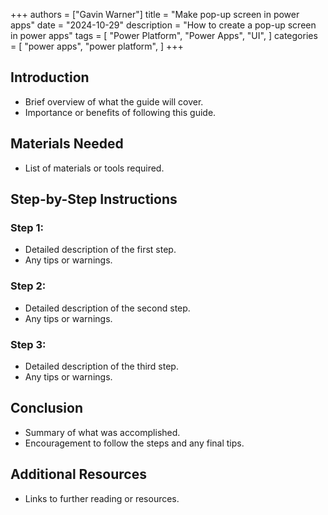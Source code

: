 +++
authors = ["Gavin Warner"]
title = "Make pop-up screen in power apps"
date = "2024-10-29"
description = "How to create a pop-up screen in power apps"
tags = [
    "Power Platform",
    "Power Apps",
    "UI",
]
categories = [
    "power apps",
    "power platform",
]
+++

## Introduction
- Brief overview of what the guide will cover.
- Importance or benefits of following this guide.
## Materials Needed
- List of materials or tools required.

## Step-by-Step Instructions

### Step 1:
- Detailed description of the first step.
- Any tips or warnings.

### Step 2:
- Detailed description of the second step.
- Any tips or warnings.

### Step 3:
- Detailed description of the third step.
- Any tips or warnings.

## Conclusion
- Summary of what was accomplished.
- Encouragement to follow the steps and any final tips.

## Additional Resources
- Links to further reading or resources.